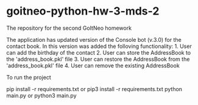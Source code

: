 # goitneo-python-hw-3-mds-2
The repository for the second GoItNeo homework

The application has updated version of the Console bot (v.3.0) for the contact book. 
In this version was added the folloving functionality:
    1. User can add the birthday of the contact
    2. User can store the AddressBook to the 'address_book.pkl' file
    3. User can restore the AddressBook from the 'address_book.pkl' file
    4. User can remove the existing AddressBook

To run the project

pip install -r requirements.txt or pip3 install -r requirements.txt
python main.py or python3 main.py